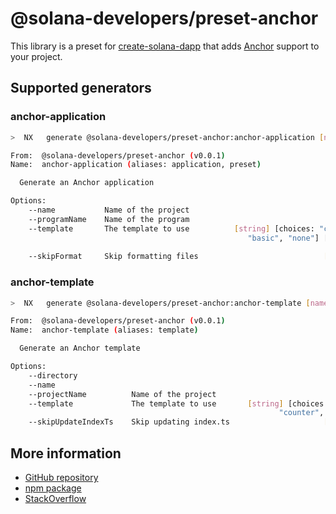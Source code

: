 # @solana-developers/preset-anchor

This library is a preset for [create-solana-dapp](https://npm.im/create-solana-dapp) that adds
[Anchor](https://www.anchor-lang.com/) support to your project.

## Supported generators

### anchor-application

```bash
>  NX   generate @solana-developers/preset-anchor:anchor-application [name] [options,...]

From:  @solana-developers/preset-anchor (v0.0.1)
Name:  anchor-application (aliases: application, preset)

  Generate an Anchor application

Options:
    --name           Name of the project                               [string]
    --programName    Name of the program                               [string]
    --template       The template to use          [string] [choices: "counter",
                                                     "basic", "none"] [default:
                                                                        "none"]
    --skipFormat     Skip formatting files                            [boolean]
```

### anchor-template

```bash
>  NX   generate @solana-developers/preset-anchor:anchor-template [name] [options,...]

From:  @solana-developers/preset-anchor (v0.0.1)
Name:  anchor-template (aliases: template)

  Generate an Anchor template

Options:
    --directory                                                        [string]
    --name                                                             [string]
    --projectName          Name of the project                         [string]
    --template             The template to use       [string] [choices: "base",
                                                            "counter", "basic"]
    --skipUpdateIndexTs    Skip updating index.ts                     [boolean]
```

## More information

- [GitHub repository](https://github.com/solana-developers/create-solana-dapp)
- [npm package](https://npm.im/create-solana-dapp)
- [StackOverflow](https://solana.stackexchange.com/questions/tagged/create-solana-dapp)
